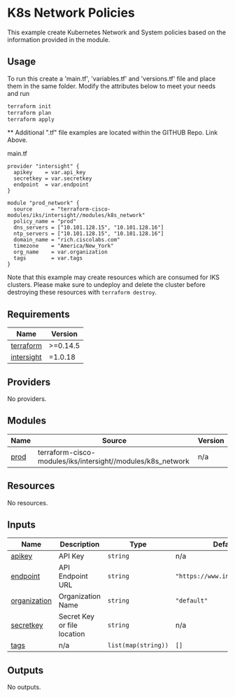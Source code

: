 # K8s Network Policies

This example create Kubernetes Network and System policies based on the information provided in the module.

## Usage

To run this create a 'main.tf', 'variables.tf' and 'versions.tf' file and place them in the same folder.  Modify the attributes below to meet your needs and run 

```bash
terraform init
terraform plan
terraform apply
```

** Additional ".tf" file examples are located within the GITHUB Repo.  Link Above.

main.tf
```hcl
provider "intersight" {
  apikey    = var.api_key
  secretkey = var.secretkey
  endpoint  = var.endpoint
}

module "prod_network" {
  source      = "terraform-cisco-modules/iks/intersight//modules/k8s_network"
  policy_name = "prod"
  dns_servers = ["10.101.128.15", "10.101.128.16"]
  ntp_servers = ["10.101.128.15", "10.101.128.16"]
  domain_name = "rich.ciscolabs.com"
  timezone    = "America/New_York"
  org_name    = var.organization
  tags        = var.tags
}
```

Note that this example may create resources which are consumed for IKS clusters.  Please make sure to undeploy and delete the cluster before destroying these resources with `terraform destroy`.
<!-- BEGINNING OF PRE-COMMIT-TERRAFORM DOCS HOOK -->
## Requirements

| Name | Version |
|------|---------|
| <a name="requirement_terraform"></a> [terraform](#requirement\_terraform) | >=0.14.5 |
| <a name="requirement_intersight"></a> [intersight](#requirement\_intersight) | =1.0.18 |

## Providers

No providers.

## Modules

| Name | Source | Version |
|------|--------|---------|
| <a name="module_prod"></a> [prod](#module\_prod) | terraform-cisco-modules/iks/intersight//modules/k8s_network | n/a |

## Resources

No resources.

## Inputs

| Name | Description | Type | Default | Required |
|------|-------------|------|---------|:--------:|
| <a name="input_apikey"></a> [apikey](#input\_apikey) | API Key | `string` | n/a | yes |
| <a name="input_endpoint"></a> [endpoint](#input\_endpoint) | API Endpoint URL | `string` | `"https://www.intersight.com"` | no |
| <a name="input_organization"></a> [organization](#input\_organization) | Organization Name | `string` | `"default"` | no |
| <a name="input_secretkey"></a> [secretkey](#input\_secretkey) | Secret Key or file location | `string` | n/a | yes |
| <a name="input_tags"></a> [tags](#input\_tags) | n/a | `list(map(string))` | `[]` | no |

## Outputs

No outputs.
<!-- END OF PRE-COMMIT-TERRAFORM DOCS HOOK -->